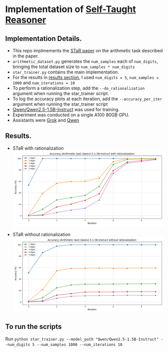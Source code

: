 # Implementation of [Self-Taught Reasoner](https://arxiv.org/pdf/2203.14465)

## Implementation Details.
- This repo implmements the [STaR paper](https://arxiv.org/pdf/2203.14465) on the arithmetic task described in the paper.
- `arithmetic_dataset.py` generates the `num_samples` each of `num_digits`, bringing the total dataset size to `num_samples * num_digits`
- `star_trainer.py` contains the main implementation.
- For the results in [results section](#results), I used `num_digits = 5`, `num_samples = 1000` and `num_iterations = 10`
- To perform a rationalization step, add the `--do_rationalization` argument when running the star_trainer script.
- To log the accuracy plots at each iteration, add the `--accuracy_per_iter` argument when running the star_trainer script
- [Qwen/Qwen2.5-1.5B-Instruct](https://huggingface.co/Qwen/Qwen2.5-1.5B-Instruct) was used for training.
- Experiment was conducted on a single A100 80GB GPU.
- Assistants were [Grok](https://grok.com) and [Qwen](https://chat.qwenai.com/)

## Results. 
- STaR with rationalization
![STAR-with-rationalization](assets/accuracy_plot_with_rationalization.png)

- STaR without rationalization
![STAR-with-rationalization](assets/accuracy_plot_without_rationalization.png)

## To run the scripts

Run `python star_trainer.py --model_path "Qwen/Qwen2.5-1.5B-Instruct" --num_digits 5 --num_samples 1000 --num_iterations 10`